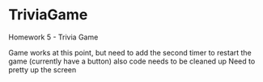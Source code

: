 # TriviaGame
Homework 5 - Trivia Game

Game works at this point, but need to add the second timer to restart the game (currently have a button)
also code needs to be cleaned up
Need to pretty up the screen 

